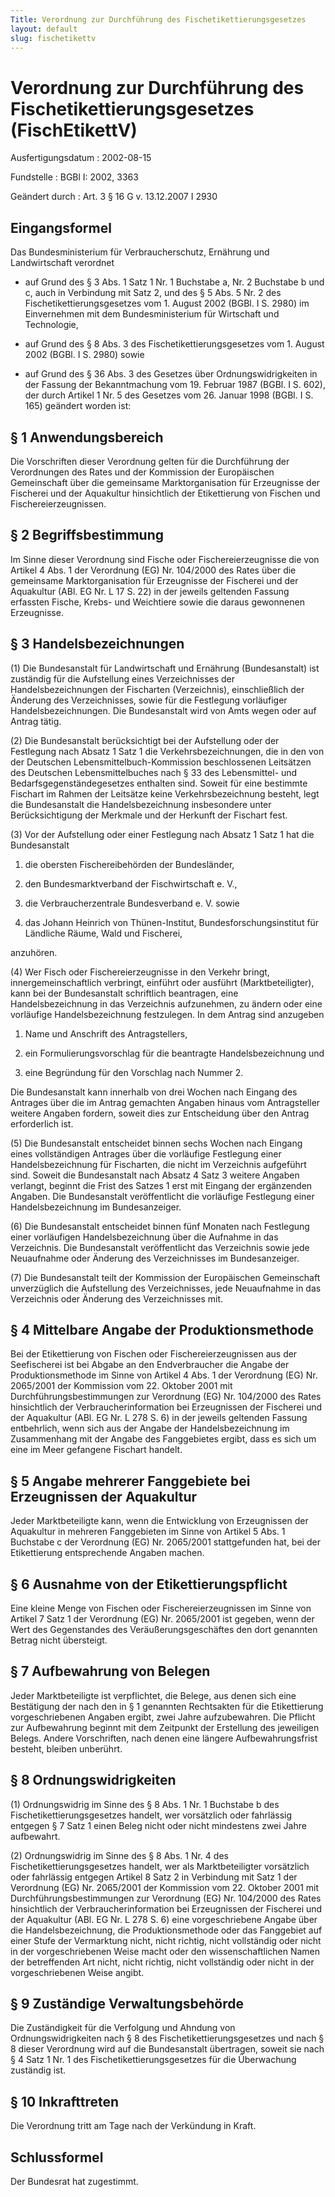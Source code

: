```yaml
---
Title: Verordnung zur Durchführung des Fischetikettierungsgesetzes
layout: default
slug: fischetikettv
---
```


# Verordnung zur Durchführung des Fischetikettierungsgesetzes (FischEtikettV)

Ausfertigungsdatum
:   2002-08-15

Fundstelle
:   BGBl I: 2002, 3363

Geändert durch
:   Art. 3 § 16 G v. 13.12.2007 I 2930


## Eingangsformel

Das Bundesministerium für Verbraucherschutz, Ernährung und
Landwirtschaft verordnet

-   auf Grund des § 3 Abs. 1 Satz 1 Nr. 1 Buchstabe a, Nr. 2 Buchstabe b
    und c, auch in Verbindung mit Satz 2, und des § 5 Abs. 5 Nr. 2 des
    Fischetikettierungsgesetzes vom 1. August 2002 (BGBl. I S. 2980) im
    Einvernehmen mit dem Bundesministerium für Wirtschaft und Technologie,


-   auf Grund des § 8 Abs. 3 des Fischetikettierungsgesetzes vom 1. August
    2002 (BGBl. I S. 2980) sowie


-   auf Grund des § 36 Abs. 3 des Gesetzes über Ordnungswidrigkeiten in
    der Fassung der Bekanntmachung vom 19. Februar 1987 (BGBl. I S. 602),
    der durch Artikel 1 Nr. 5 des Gesetzes vom 26. Januar 1998 (BGBl. I S.
    165) geändert worden ist:





## § 1 Anwendungsbereich

Die Vorschriften dieser Verordnung gelten für die Durchführung der
Verordnungen des Rates und der Kommission der Europäischen
Gemeinschaft über die gemeinsame Marktorganisation für Erzeugnisse der
Fischerei und der Aquakultur hinsichtlich der Etikettierung von
Fischen und Fischereierzeugnissen.


## § 2 Begriffsbestimmung

Im Sinne dieser Verordnung sind Fische oder Fischereierzeugnisse die
von Artikel 4 Abs. 1 der Verordnung (EG) Nr. 104/2000 des Rates über
die gemeinsame Marktorganisation für Erzeugnisse der Fischerei und der
Aquakultur (ABl. EG Nr. L 17 S. 22) in der jeweils geltenden Fassung
erfassten Fische, Krebs- und Weichtiere sowie die daraus gewonnenen
Erzeugnisse.


## § 3 Handelsbezeichnungen

(1) Die Bundesanstalt für Landwirtschaft und Ernährung (Bundesanstalt)
ist zuständig für die Aufstellung eines Verzeichnisses der
Handelsbezeichnungen der Fischarten (Verzeichnis), einschließlich der
Änderung des Verzeichnisses, sowie für die Festlegung vorläufiger
Handelsbezeichnungen. Die Bundesanstalt wird von Amts wegen oder auf
Antrag tätig.

(2) Die Bundesanstalt berücksichtigt bei der Aufstellung oder der
Festlegung nach Absatz 1 Satz 1 die Verkehrsbezeichnungen, die in den
von der Deutschen Lebensmittelbuch-Kommission beschlossenen Leitsätzen
des Deutschen Lebensmittelbuches nach § 33 des Lebensmittel- und
Bedarfsgegenständegesetzes enthalten sind. Soweit für eine bestimmte
Fischart im Rahmen der Leitsätze keine Verkehrsbezeichnung besteht,
legt die Bundesanstalt die Handelsbezeichnung insbesondere unter
Berücksichtigung der Merkmale und der Herkunft der Fischart fest.

(3) Vor der Aufstellung oder einer Festlegung nach Absatz 1 Satz 1 hat
die Bundesanstalt

1.  die obersten Fischereibehörden der Bundesländer,


2.  den Bundesmarktverband der Fischwirtschaft e. V.,


3.  die Verbraucherzentrale Bundesverband e. V. sowie


4.  das Johann Heinrich von Thünen-Institut, Bundesforschungsinstitut für
    Ländliche Räume, Wald und Fischerei,



anzuhören.

(4) Wer Fisch oder Fischereierzeugnisse in den Verkehr bringt,
innergemeinschaftlich verbringt, einführt oder ausführt
(Marktbeteiligter), kann bei der Bundesanstalt schriftlich beantragen,
eine Handelsbezeichnung in das Verzeichnis aufzunehmen, zu ändern oder
eine vorläufige Handelsbezeichnung festzulegen. In dem Antrag sind
anzugeben

1.  Name und Anschrift des Antragstellers,


2.  ein Formulierungsvorschlag für die beantragte Handelsbezeichnung und


3.  eine Begründung für den Vorschlag nach Nummer 2.



Die Bundesanstalt kann innerhalb von drei Wochen nach Eingang des
Antrages über die im Antrag gemachten Angaben hinaus vom Antragsteller
weitere Angaben fordern, soweit dies zur Entscheidung über den Antrag
erforderlich ist.

(5) Die Bundesanstalt entscheidet binnen sechs Wochen nach Eingang
eines vollständigen Antrages über die vorläufige Festlegung einer
Handelsbezeichnung für Fischarten, die nicht im Verzeichnis aufgeführt
sind. Soweit die Bundesanstalt nach Absatz 4 Satz 3 weitere Angaben
verlangt, beginnt die Frist des Satzes 1 erst mit Eingang der
ergänzenden Angaben. Die Bundesanstalt veröffentlicht die vorläufige
Festlegung einer Handelsbezeichnung im Bundesanzeiger.

(6) Die Bundesanstalt entscheidet binnen fünf Monaten nach Festlegung
einer vorläufigen Handelsbezeichnung über die Aufnahme in das
Verzeichnis. Die Bundesanstalt veröffentlicht das Verzeichnis sowie
jede Neuaufnahme oder Änderung des Verzeichnisses im Bundesanzeiger.

(7) Die Bundesanstalt teilt der Kommission der Europäischen
Gemeinschaft unverzüglich die Aufstellung des Verzeichnisses, jede
Neuaufnahme in das Verzeichnis oder Änderung des Verzeichnisses mit.


## § 4 Mittelbare Angabe der Produktionsmethode

Bei der Etikettierung von Fischen oder Fischereierzeugnissen aus der
Seefischerei ist bei Abgabe an den Endverbraucher die Angabe der
Produktionsmethode im Sinne von Artikel 4 Abs. 1 der Verordnung (EG)
Nr. 2065/2001 der Kommission vom 22. Oktober 2001 mit
Durchführungsbestimmungen zur Verordnung (EG) Nr. 104/2000 des Rates
hinsichtlich der Verbraucherinformation bei Erzeugnissen der Fischerei
und der Aquakultur (ABl. EG Nr. L 278 S. 6) in der jeweils geltenden
Fassung entbehrlich, wenn sich aus der Angabe der Handelsbezeichnung
im Zusammenhang mit der Angabe des Fanggebietes ergibt, dass es sich
um eine im Meer gefangene Fischart handelt.


## § 5 Angabe mehrerer Fanggebiete bei Erzeugnissen der Aquakultur

Jeder Marktbeteiligte kann, wenn die Entwicklung von Erzeugnissen der
Aquakultur in mehreren Fanggebieten im Sinne von Artikel 5 Abs. 1
Buchstabe c der Verordnung (EG) Nr. 2065/2001 stattgefunden hat, bei
der Etikettierung entsprechende Angaben machen.


## § 6 Ausnahme von der Etikettierungspflicht

Eine kleine Menge von Fischen oder Fischereierzeugnissen im Sinne von
Artikel 7 Satz 1 der Verordnung (EG) Nr. 2065/2001 ist gegeben, wenn
der Wert des Gegenstandes des Veräußerungsgeschäftes den dort
genannten Betrag nicht übersteigt.


## § 7 Aufbewahrung von Belegen

Jeder Marktbeteiligte ist verpflichtet, die Belege, aus denen sich
eine Bestätigung der nach den in § 1 genannten Rechtsakten für die
Etikettierung vorgeschriebenen Angaben ergibt, zwei Jahre
aufzubewahren. Die Pflicht zur Aufbewahrung beginnt mit dem Zeitpunkt
der Erstellung des jeweiligen Belegs. Andere Vorschriften, nach denen
eine längere Aufbewahrungsfrist besteht, bleiben unberührt.


## § 8 Ordnungswidrigkeiten

(1) Ordnungswidrig im Sinne des § 8 Abs. 1 Nr. 1 Buchstabe b des
Fischetikettierungsgesetzes handelt, wer vorsätzlich oder fahrlässig
entgegen § 7 Satz 1 einen Beleg nicht oder nicht mindestens zwei Jahre
aufbewahrt.

(2) Ordnungswidrig im Sinne des § 8 Abs. 1 Nr. 4 des
Fischetikettierungsgesetzes handelt, wer als Marktbeteiligter
vorsätzlich oder fahrlässig entgegen Artikel 8 Satz 2 in Verbindung
mit Satz 1 der Verordnung (EG) Nr. 2065/2001 der Kommission vom 22.
Oktober 2001 mit Durchführungsbestimmungen zur Verordnung (EG) Nr.
104/2000 des Rates hinsichtlich der Verbraucherinformation bei
Erzeugnissen der Fischerei und der Aquakultur (ABl. EG Nr. L 278 S. 6)
eine vorgeschriebene Angabe über die Handelsbezeichnung, die
Produktionsmethode oder das Fanggebiet auf einer Stufe der Vermarktung
nicht, nicht richtig, nicht vollständig oder nicht in der
vorgeschriebenen Weise macht oder den wissenschaftlichen Namen der
betreffenden Art nicht, nicht richtig, nicht vollständig oder nicht in
der vorgeschriebenen Weise angibt.


## § 9 Zuständige Verwaltungsbehörde

Die Zuständigkeit für die Verfolgung und Ahndung von
Ordnungswidrigkeiten nach § 8 des Fischetikettierungsgesetzes und nach
§ 8 dieser Verordnung wird auf die Bundesanstalt übertragen, soweit
sie nach § 4 Satz 1 Nr. 1 des Fischetikettierungsgesetzes für die
Überwachung zuständig ist.


## § 10 Inkrafttreten

Die Verordnung tritt am Tage nach der Verkündung in Kraft.


## Schlussformel

Der Bundesrat hat zugestimmt.

